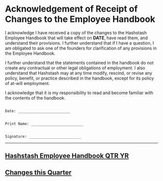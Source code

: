 # Acknowledgement of Receipt of Changes to the Employee Handbook

I acknowledge I have received a copy of the changes to the Hashstash Employee Handbook that will take effect on **DATE**, have read them, and understand their provisions.  I further understand that if I have a question, I am obligated to ask one of the founders for clarification of any provisions in the Employee Handbook.

I further understand that the statements contained in the handbook do not create any contractual or other legal obligations of employment.  I also understand that Hashstash may at any time modify, rescind, or revise any policy, benefit, or practice described in the handbook, except for its policy of at-will employment.

I acknowledge that it is my responsibility to read and become familiar with the contents of the handbook.



```

Date: ________________________


Print Name: ________________________


Signature: ________________________

```

***


## [Hashstash Employee Handbook **QTR YR**](https://hashstash.in/handbook/QTR-YR)
## [Changes this Quarter](https://hashstash.in/handbook/changelog/QTR-YR)
